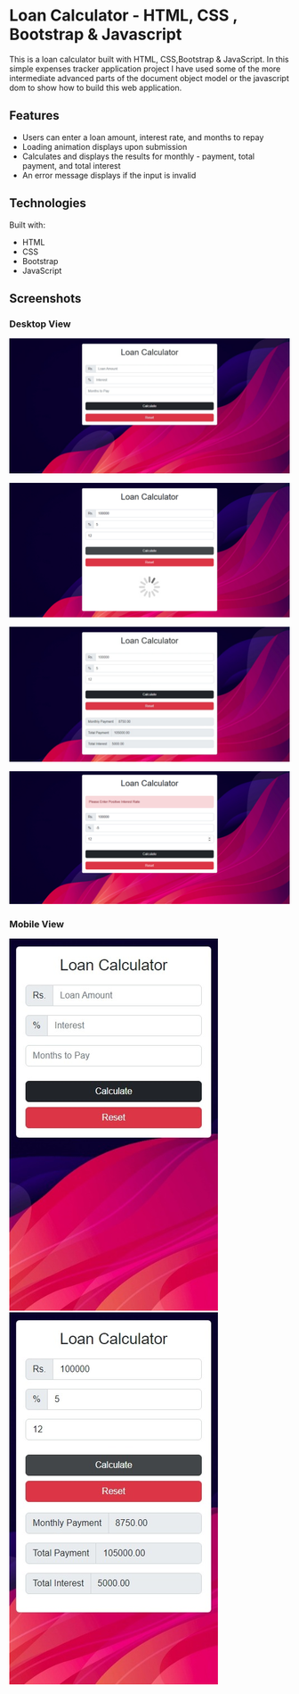 

# Loan Calculator - HTML, CSS , Bootstrap & Javascript

This is a loan calculator built with HTML, CSS,Bootstrap & JavaScript. In this simple expenses tracker application project I have used  some of the more intermediate advanced parts of the document object model or the javascript dom to show  how to build this web application. 

## Features

- Users can enter a loan amount, interest rate, and months to repay
- Loading animation displays upon submission
- Calculates and displays the results for monthly - payment, total payment, and total interest
- An error message displays if the input is invalid

## Technologies

Built with:

- HTML
- CSS
- Bootstrap
- JavaScript

## Screenshots

### Desktop View
![](images/1.jpeg)

![](images/2.png)

![](images/3.jpeg)

![](images/6.png)

### Mobile View
![](images/4.jpeg) ![](images/5.jpeg)








